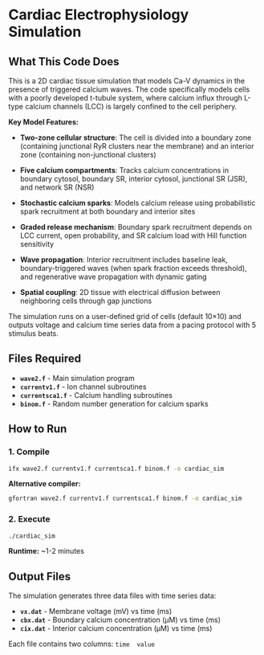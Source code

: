# Cardiac Electrophysiology Simulation

## What This Code Does

This is a 2D cardiac tissue simulation that models Ca-V dynamics in the presence of triggered calcium waves. The code specifically models cells with a poorly developed t-tubule system, where calcium influx through L-type calcium channels (LCC) is largely confined to the cell periphery.

**Key Model Features:**

- **Two-zone cellular structure**: The cell is divided into a boundary zone (containing junctional RyR clusters near the membrane) and an interior zone (containing non-junctional clusters)

- **Five calcium compartments**: Tracks calcium concentrations in boundary cytosol, boundary SR, interior cytosol, junctional SR (JSR), and network SR (NSR)

- **Stochastic calcium sparks**: Models calcium release using probabilistic spark recruitment at both boundary and interior sites

- **Graded release mechanism**: Boundary spark recruitment depends on LCC current, open probability, and SR calcium load with Hill function sensitivity

- **Wave propagation**: Interior recruitment includes baseline leak, boundary-triggered waves (when spark fraction exceeds threshold), and regenerative wave propagation with dynamic gating

- **Spatial coupling**: 2D tissue with electrical diffusion between neighboring cells through gap junctions

The simulation runs on a user-defined grid of cells (default 10×10) and outputs voltage and calcium time series data from a pacing protocol with 5 stimulus beats.

## Files Required

- **`wave2.f`** - Main simulation program
- **`currentv1.f`** - Ion channel subroutines
- **`currentsca1.f`** - Calcium handling subroutines  
- **`binom.f`** - Random number generation for calcium sparks

## How to Run

### 1. Compile
```bash
ifx wave2.f currentv1.f currentsca1.f binom.f -o cardiac_sim
```

**Alternative compiler:**
```bash
gfortran wave2.f currentv1.f currentsca1.f binom.f -o cardiac_sim
```

### 2. Execute
```bash
./cardiac_sim
```

**Runtime:** ~1-2 minutes

## Output Files

The simulation generates three data files with time series data:
- **`vx.dat`** - Membrane voltage (mV) vs time (ms)
- **`cbx.dat`** - Boundary calcium concentration (μM) vs time (ms)
- **`cix.dat`** - Interior calcium concentration (μM) vs time (ms)

Each file contains two columns: `time  value`
